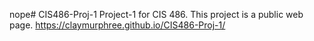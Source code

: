 nope# CIS486-Proj-1
Project-1 for CIS 486. This project is a public web page.
https://claymurphree.github.io/CIS486-Proj-1/
